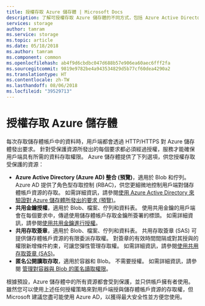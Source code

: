 ```yaml
---
title: 授權存取 Azure 儲存體 | Microsoft Docs
description: 了解可授權存取 Azure 儲存體的不同方式，包括 Azure Active Directory、共用金鑰驗證或共用存取簽章。
services: storage
author: tamram
ms.service: storage
ms.topic: article
ms.date: 05/18/2018
ms.author: tamram
ms.component: common
ms.openlocfilehash: ab4f9d6cbdbc047d688b57e906ea60aec6fff2fa
ms.sourcegitcommit: 9819e9782be4a943534829d5b77cf60dea4290a2
ms.translationtype: HT
ms.contentlocale: zh-TW
ms.lasthandoff: 08/06/2018
ms.locfileid: "39529713"
---
```

# <a name="authorizing-access-to-azure-storage"></a>授權存取 Azure 儲存體

每次存取儲存體帳戶中的資料時，用戶端都會透過 HTTP/HTTPS 對 Azure 儲存體發出要求。 針對受保護資源所發出的每個要求都必須經過授權，服務才能確保用戶端具有所需的資料存取權限。 Azure 儲存體提供了下列選項，供您授權存取受保護的資源：

- **Azure Active Directory (Azure AD) 整合 (預覽)**，適用於 Blob 和佇列。 Azure AD 提供了角色型存取控制 (RBAC)，供您更細微地控制用戶端對儲存體帳戶資源的存取。 如需詳細資訊，請參閱[使用 Azure Active Directory 來驗證對 Azure 儲存體所發出的要求 (預覽)](storage-auth-aad.md)。
- **共用金鑰授權**，適用於 Blob、檔案、佇列和資料表。 使用共用金鑰的用戶端會在每個要求中，傳遞使用儲存體帳戶存取金鑰所簽署的標頭。 如需詳細資訊，請參閱[使用共用金鑰進行授權](https://docs.microsoft.com/rest/api/storageservices/authenticate-with-shared-key/)。
- **共用存取簽章**，適用於 Blob、檔案、佇列和資料表。 共用存取簽章 (SAS) 可提供儲存體帳戶資源的有限委派存取權。 對簽章的有效時間間隔或對其授與的權限新增條件約束，可讓您彈性管理存取權。 如需詳細資訊，請參閱[使用共用存取簽章 (SAS)](storage-dotnet-shared-access-signature-part-1.md)。
- **匿名公開讀取存取**，適用於容器和 Blob。 不需要授權。 如需詳細資訊，請參閱 [管理對容器與 Blob 的匿名讀取權限](../blobs/storage-manage-access-to-resources.md)。  

根據預設，Azure 儲存體中的所有資源都會受到保護，並只供帳戶擁有者使用。 雖然您可以使用上述任何授權策略來對用戶端授與儲存體帳戶資源的存取權，但 Microsoft 建議您盡可能使用 Azure AD，以獲得最大安全性並方便您使用。 




